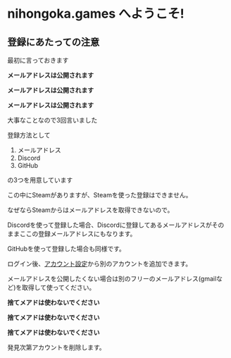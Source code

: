 # nihongoka.games へようこそ!

## 登録にあたっての注意

最初に言っておきます

__メールアドレスは公開されます__

__メールアドレスは公開されます__

__メールアドレスは公開されます__

大事なことなので3回言いました

登録方法として

1. メールアドレス
1. Discord
1. GitHub

の3つを用意しています

この中にSteamがありますが、Steamを使った登録はできません。

なぜならSteamからはメールアドレスを取得できないので。

Discordを使って登録した場合、Discordに登録してあるメールアドレスがそのままここの登録メールアドレスにもなります。

GitHubを使って登録した場合も同様です。

ログイン後、[アカウント設定](https://nihongoka.games/accounts/profile/#account)から別のアカウントを追加できます。

メールアドレスを公開したくない場合は別のフリーのメールアドレス(gmailなど)を取得して使ってください。

__捨てメアドは使わないでください__

__捨てメアドは使わないでください__

__捨てメアドは使わないでください__

発見次第アカウントを削除します。
